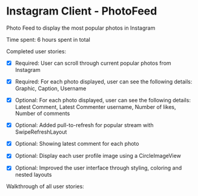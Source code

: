 # Instagram Client - PhotoFeed

Photo Feed to display the most popular photos in Instagram

Time spent: 6 hours spent in total

Completed user stories:

 * [x] Required: User can scroll through current popular photos from Instagram
 * [x] Required: For each photo displayed, user can see the following details: Graphic, Caption, Username
 * [x] Optional: For each photo displayed, user can see the following details: Latest Comment, Latest Commenter username, Number of likes, Number of comments
 * [x] Optional: Added pull-to-refresh for popular stream with SwipeRefreshLayout
 * [x] Optional: Showing latest comment for each photo
 * [x] Optional: Display each user profile image using a CircleImageView
 * [x] Optional: Improved the user interface through styling, coloring and nested layouts
 

Walkthrough of all user stories:

